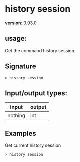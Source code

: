 # history session

**version**: 0.93.0

## **usage**:

Get the command history session.

## Signature

`> history session `

## Input/output types:

| input   | output |
| ------- | ------ |
| nothing | int    |

## Examples

Get current history session

```bash
> history session
```
